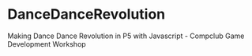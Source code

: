 # DanceDanceRevolution
Making Dance Dance Revolution in P5 with Javascript - Compclub Game Development Workshop
